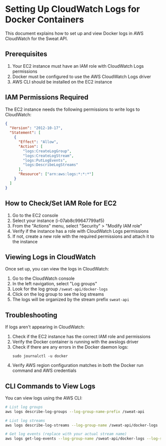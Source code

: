 # Setting Up CloudWatch Logs for Docker Containers

This document explains how to set up and view Docker logs in AWS CloudWatch for the Sweat API.

## Prerequisites

1. Your EC2 instance must have an IAM role with CloudWatch Logs permissions
2. Docker must be configured to use the AWS CloudWatch Logs driver
3. AWS CLI should be installed on the EC2 instance

## IAM Permissions Required

The EC2 instance needs the following permissions to write logs to CloudWatch:

```json
{
  "Version": "2012-10-17",
  "Statement": [
    {
      "Effect": "Allow",
      "Action": [
        "logs:CreateLogGroup",
        "logs:CreateLogStream",
        "logs:PutLogEvents",
        "logs:DescribeLogStreams"
      ],
      "Resource": ["arn:aws:logs:*:*:*"]
    }
  ]
}
```

## How to Check/Set IAM Role for EC2

1. Go to the EC2 console
2. Select your instance (i-07ab8c99647799af5)
3. From the "Actions" menu, select "Security" > "Modify IAM role"
4. Verify if the instance has a role with CloudWatch Logs permissions
5. If not, create a new role with the required permissions and attach it to the instance

## Viewing Logs in CloudWatch

Once set up, you can view the logs in CloudWatch:

1. Go to the CloudWatch console
2. In the left navigation, select "Log groups"
3. Look for the log group `/sweat-api/docker-logs`
4. Click on the log group to see the log streams
5. The logs will be organized by the stream prefix `sweat-api`

## Troubleshooting

If logs aren't appearing in CloudWatch:

1. Check if the EC2 instance has the correct IAM role and permissions
2. Verify the Docker container is running with the awslogs driver
3. Check if there are any errors in the Docker daemon logs:
   ```
   sudo journalctl -u docker
   ```
4. Verify AWS region configuration matches in both the Docker run command and AWS credentials

## CLI Commands to View Logs

You can view logs using the AWS CLI:

```bash
# List log groups
aws logs describe-log-groups --log-group-name-prefix /sweat-api

# List log streams
aws logs describe-log-streams --log-group-name /sweat-api/docker-logs

# Get log events (replace with your actual stream name)
aws logs get-log-events --log-group-name /sweat-api/docker-logs --log-stream-name sweat-api/container_id
```

